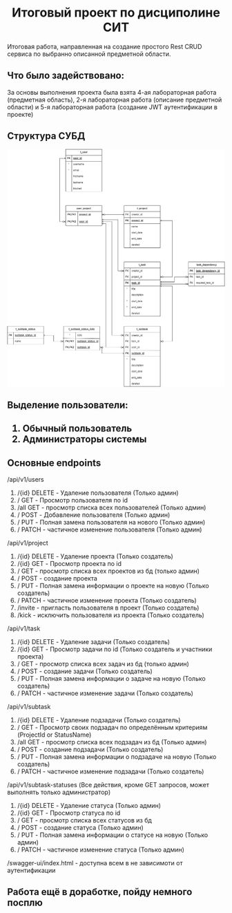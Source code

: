 <h1 align = "center">Итоговый проект по дисциполине СИТ</h1>
<p>Итоговая работа, направленная на создание простого Rest CRUD сервиса по выбранно описанной предметной области.</p>
<h2>Что было задействовано:</h2>
<p>За основы выполнения проекта была взята 4-ая лабораторная работа (предметная область), 2-я лабораторная работа (описание предметной области) и 5-я лабораторная работа (создание JWT аутентификации в проекте)</p>
<h2>Структура СУБД</h2>
<img src="./images/database.png" align="center">
<h2>Выделение пользователи:<h2>
<p>
    <ol>
        <li>Обычный пользователь</li>
        <li>Администраторы системы</li>
    </ol>
</p>
<h2>Основные endpoints</h2>
<p>/api/v1/users</p>
<ol>
    <li>/{id} DELETE - Удаление пользователя (Только админ)</li>
    <li>/ GET - Просмотр пользователя по id</li>
    <li>/all GET - просмотр списка всех пользователей (Только админ)</li>
    <li>/ POST - Добавление пользователя (Только админ)</li>
    <li>/ PUT - Полная замена пользователя на нового (Только админ)</li>
    <li>/ PATCH - частичное изменение пользователя (Только админ)</li>
</ol>
<p>/api/v1/project</p>
<ol>
    <li>/{id} DELETE - Удаление проекта (Только создатель)</li>
    <li>/{id} GET - Просмотр проекта по id</li>
    <li>/ GET - просмотр списка всех проектов из бд (только админ)</li>
    <li>/ POST - создание проекта</li>
    <li>/ PUT - Полная замена информации о проекте на новую (Только создатель)</li>
    <li>/ PATCH - частичное изменение проекта (Только создатель)</li>
    <li>/invite - пригласть пользователя в проект (Только создатель)</li>
    <li>/kick - исключить пользователя из проекта (Только создатель)</li>
</ol>
<p>/api/v1/task</p>
<ol>
    <li>/{id} DELETE - Удаление задачи (Только создатель)</li>
    <li>/{id} GET - Просмотр задачи по id (Только создатель и участники проекта)</li>
    <li>/ GET - просмотр списка всех задач из бд (только админ)</li>
    <li>/ POST - создание задачи (Только создатель)</li>
    <li>/ PUT - Полная замена информации о задаче на новую (Только создатель)</li>
    <li>/ PATCH - частичное изменение задачи (Только создатель)</li>
</ol>
<p>/api/v1/subtask</p>
<ol>
    <li>/{id} DELETE - Удаление подзадачи (Только создатель)</li>
    <li>/ GET - Просмотр своих подзадач по определённым критериям (ProjectId or StatusName)</li>
    <li>/all GET - просмотр списка всех подзадач из бд (Только админ)</li>
    <li>/ POST - создание подзадачи (Только создатель)</li>
    <li>/ PUT - Полная замена информации о подзадаче на новую (Только создатель)</li>
    <li>/ PATCH - частичное изменение подзадачи (Только создатель)</li>
</ol>
<p>/api/v1/subtask-statuses (Все действия, кроме GET запросов, может выполнять только администратор)</p>
<ol>
    <li>/{id} DELETE - Удаление статуса (Только админ)</li>
    <li>/{id} GET - Просмотр статуса по id</li>
    <li>/ GET - просмотр списка всех статусов из бд</li>
    <li>/ POST - создание статуса (Только админ)</li>
    <li>/ PUT - Полная замена информации о статусе на новую (Только админ)</li>
    <li>/ PATCH - частичное изменение статуса (Только админ)</li>
</ol>
<p>/swagger-ui/index.html - доступна всем в не зависимоти от аутентификации</p>

<h2>Работа ещё в доработке, пойду немного посплю</h2>